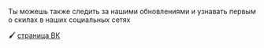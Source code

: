 Ты можешь также следить за нашими обновлениями и узнавать первым о скилах в наших социальных сетях

🖌 [страница ВК](https://vk.com/masala_massage)
